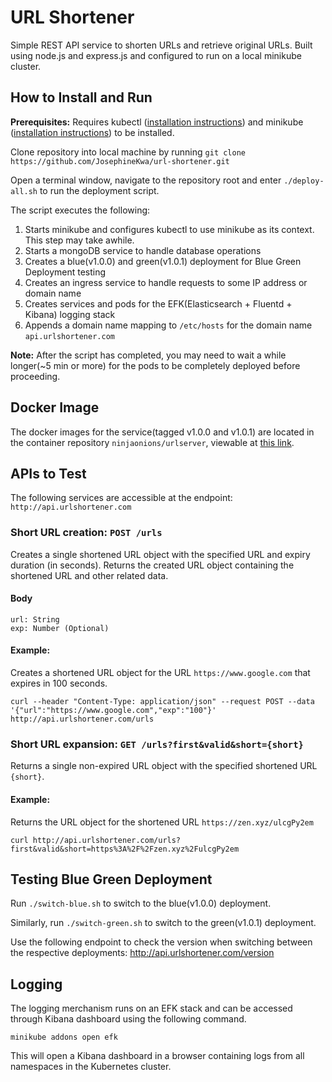 # URL Shortener
Simple REST API service to shorten URLs and retrieve original URLs. Built using node.js and express.js and configured to run on a local minikube cluster.

## How to Install and Run
**Prerequisites:** Requires kubectl ([installation instructions](https://kubernetes.io/docs/tasks/tools/install-kubectl/#install-kubectl)) and minikube ([installation instructions](https://kubernetes.io/docs/tasks/tools/install-minikube/#install-minikube)) to be installed.

Clone repository into local machine by running `git clone https://github.com/JosephineKwa/url-shortener.git`

Open a terminal window, navigate to the repository root and enter `./deploy-all.sh` to run the deployment script.

The script executes the following:
1. Starts minikube and configures kubectl to use minikube as its context. This step may take awhile.
2. Starts a mongoDB service to handle database operations
3. Creates a blue(v1.0.0) and green(v1.0.1) deployment for Blue Green Deployment testing
4. Creates an ingress service to handle requests to some IP address or domain name
5. Creates services and pods for the EFK(Elasticsearch + Fluentd + Kibana) logging stack
6. Appends a domain name mapping to `/etc/hosts` for the domain name `api.urlshortener.com`

**Note:** After the script has completed, you may need to wait a while longer(~5 min or more) for the pods to be completely deployed before proceeding.

## Docker Image
The docker images for the service(tagged v1.0.0 and v1.0.1) are located in the container repository `ninjaonions/urlserver`, viewable at [this link](https://cloud.docker.com/repository/docker/ninjaonions/urlserver/general).

## APIs to Test
The following services are accessible at the endpoint: `http://api.urlshortener.com`
### Short URL creation: `POST /urls`
Creates a single shortened URL object with the specified URL and expiry duration (in seconds). Returns the created URL object containing the shortened URL and other related data.
#### Body
```
url: String
exp: Number (Optional)
```
#### Example:
Creates a shortened URL object for the URL `https://www.google.com`
that expires in 100 seconds.
```
curl --header "Content-Type: application/json" --request POST --data '{"url":"https://www.google.com","exp":"100"}' http://api.urlshortener.com/urls
```

### Short URL expansion: `GET /urls?first&valid&short={short}`
Returns a single non-expired URL object with the specified shortened URL `{short}`. 
#### Example:
Returns the URL object for the shortened URL `https://zen.xyz/ulcgPy2em`
```
curl http://api.urlshortener.com/urls?first&valid&short=https%3A%2F%2Fzen.xyz%2FulcgPy2em
```

## Testing Blue Green Deployment
Run `./switch-blue.sh` to switch to the blue(v1.0.0) deployment.

Similarly, run `./switch-green.sh` to switch to the green(v1.0.1) deployment.

Use the following endpoint to check the version when switching between the respective deployments: http://api.urlshortener.com/version

## Logging
The logging merchanism runs on an EFK stack and can be accessed through Kibana dashboard using the following command.
```
minikube addons open efk
```
This will open a Kibana dashboard in a browser containing logs from all namespaces in the Kubernetes cluster.
